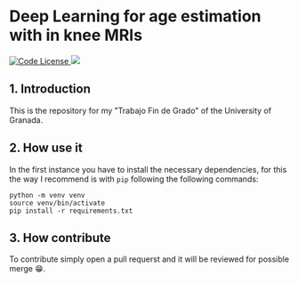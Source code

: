 # Deep Learning for age estimation with in knee MRIs

<div>
  <a href="https://github.com/jzar21/TFG/blob/main/LICENSE">
    <img alt="Code License" src="https://img.shields.io/github/license/jzar21/TFG"/>
  </a>

<img src="https://img.shields.io/pypi/pyversions/torch"/>

</div>

## 1. Introduction

This is the repository for my "Trabajo Fin de Grado" of the University of Granada.

## 2. How use it

In the first instance you have to install the necessary dependencies, for this the way I recommend is with `pip` following the following commands:

```
python -m venv venv
source venv/bin/activate
pip install -r requirements.txt
```

## 3. How contribute

To contribute simply open a pull requerst and it will be reviewed for possible merge 😁.